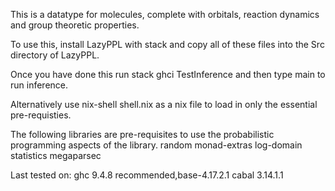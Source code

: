 This is a datatype for molecules, complete with orbitals, reaction dynamics and group theoretic properties.

To use this, install LazyPPL with stack and copy all of these files into the Src directory of LazyPPL.

Once you have done this run stack ghci TestInference and then type main to run inference.

Alternatively use nix-shell shell.nix as a nix file to load in only the essential pre-requisties.

The following libraries are pre-requisites to use the probabilistic programming aspects of the library.
random
monad-extras
log-domain
statistics
megaparsec

Last tested on: 
ghc   9.4.8      recommended,base-4.17.2.1
cabal 3.14.1.1

